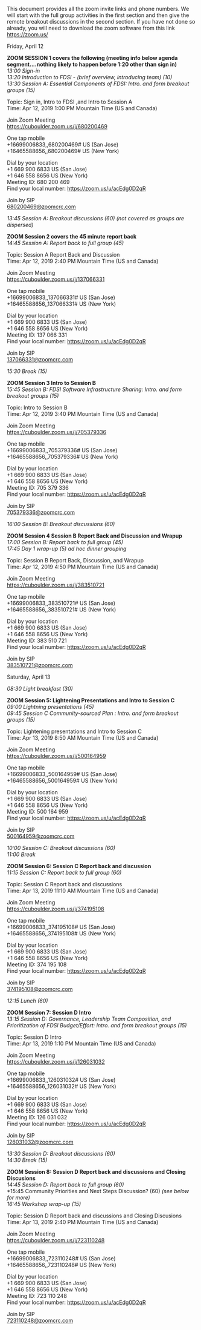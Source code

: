 This document provides all the zoom invite links and phone numbers. We will start with the full group activities in the first section and then give the remote breakout discussions in the second section. If you have not done so already, you will need to download the zoom software from this link https://zoom.us/


Friday, April 12

**ZOOM SESSION 1 covers the following (meeting info below agenda segment....nothing likely to happen before 1:20 other than sign in)**  
*13:00 	Sign-in*   
*13:20   Introduction to FDSI - (brief overview, introducing team) (10)*  
*13:30	Session A: Essential Components of FDSI: Intro. and form breakout groups	(15)*  

Topic: Sign in, Intro to FDSI ,and Intro to Session A  
Time: Apr 12, 2019 1:00 PM Mountain Time (US and Canada)  

Join Zoom Meeting  
https://cuboulder.zoom.us/j/680200469

One tap mobile  
+16699006833,,680200469# US (San Jose)  
+16465588656,,680200469# US (New York)  

Dial by your location  
        +1 669 900 6833 US (San Jose)  
        +1 646 558 8656 US (New York)  
Meeting ID: 680 200 469  
Find your local number: https://zoom.us/u/acEdg0D2qR  

Join by SIP  
680200469@zoomcrc.com  

*13:45	Session A: Breakout discussions (60) (not covered as groups are dispersed)*

**ZOOM Session 2 covers the 45 minute report back**  
*14:45  	Session A: Report back to full group (45)*

Topic: Session A Report Back and Discussion  
Time: Apr 12, 2019 2:40 PM Mountain Time (US and Canada)  

Join Zoom Meeting  
https://cuboulder.zoom.us/j/137066331

One tap mobile  
+16699006833,,137066331# US (San Jose)  
+16465588656,,137066331# US (New York)  

Dial by your location  
        +1 669 900 6833 US (San Jose)  
        +1 646 558 8656 US (New York)  
Meeting ID: 137 066 331  
Find your local number: https://zoom.us/u/acEdg0D2qR  

Join by SIP  
137066331@zoomcrc.com


*15:30 	Break  (15)*

**ZOOM Session 3 Intro to Session B**  
*15:45 	Session B: FDSI Software Infrastructure Sharing: Intro. and form breakout groups  (15)*

Topic: Intro to Session B  
Time: Apr 12, 2019 3:40 PM Mountain Time (US and Canada)

Join Zoom Meeting  
https://cuboulder.zoom.us/j/705379336

One tap mobile  
+16699006833,,705379336# US (San Jose)  
+16465588656,,705379336# US (New York)  

Dial by your location  
        +1 669 900 6833 US (San Jose)  
        +1 646 558 8656 US (New York)  
Meeting ID: 705 379 336  
Find your local number: https://zoom.us/u/acEdg0D2qR  

Join by SIP  
705379336@zoomcrc.com


*16:00 	Session B: Breakout discussions (60)*

**ZOOM Session 4 Session B Report Back and Discussion and Wrapup**  
*17:00 	Session B: Report back to full group (45)*  
*17:45  	Day 1 wrap-up (5) ad hoc dinner grouping*  

Topic: Session B Report Back, Discussion, and Wrapup  
Time: Apr 12, 2019 4:50 PM Mountain Time (US and Canada)

Join Zoom Meeting  
https://cuboulder.zoom.us/j/383510721

One tap mobile  
+16699006833,,383510721# US (San Jose)  
+16465588656,,383510721# US (New York)  

Dial by your location  
        +1 669 900 6833 US (San Jose)  
        +1 646 558 8656 US (New York)  
Meeting ID: 383 510 721  
Find your local number: https://zoom.us/u/acEdg0D2qR

Join by SIP  
383510721@zoomcrc.com






Saturday, April 13


*08:30 	Light breakfast (30)*

**ZOOM Session 5: Lightening Presentations and Intro to Session C**  
*09:00 	Lightning presentations (45)*	  
*09:45 	Session C Community-sourced Plan : Intro. and form breakout groups (15)*  

Topic: Lightening presentations and Intro to Session C    
Time: Apr 13, 2019 8:50 AM Mountain Time (US and Canada)

Join Zoom Meeting  
https://cuboulder.zoom.us/j/500164959

One tap mobile  
+16699006833,,500164959# US (San Jose)  
+16465588656,,500164959# US (New York)

Dial by your location  
        +1 669 900 6833 US (San Jose)  
        +1 646 558 8656 US (New York)  
Meeting ID: 500 164 959  
Find your local number: https://zoom.us/u/acEdg0D2qR

Join by SIP  
500164959@zoomcrc.com

*10:00 	Session C: Breakout discussions (60)*  
*11:00 	Break*

**ZOOM Session 6:  Session C Report back and discussion**  
*11:15 	Session C: Report back to full group (60)*  

Topic: Session C Report back and  discussions  
Time: Apr 13, 2019 11:10 AM Mountain Time (US and Canada)

Join Zoom Meeting  
https://cuboulder.zoom.us/j/374195108

One tap mobile  
+16699006833,,374195108# US (San Jose)  
+16465588656,,374195108# US (New York)

Dial by your location  
        +1 669 900 6833 US (San Jose)  
        +1 646 558 8656 US (New York)  
Meeting ID: 374 195 108  
Find your local number: https://zoom.us/u/acEdg0D2qR

Join by SIP  
374195108@zoomcrc.com

*12:15 	Lunch (60)*

**ZOOM Session 7: Session D Intro**  
*13:15 	Session D: Governance, Leadership Team Composition, and Prioritization of FDSI Budget/Effort: Intro. and form breakout groups (15)*

Topic: Session D Intro  
Time: Apr 13, 2019 1:10 PM Mountain Time (US and Canada)

Join Zoom Meeting  
https://cuboulder.zoom.us/j/126031032

One tap mobile  
+16699006833,,126031032# US (San Jose)  
+16465588656,,126031032# US (New York)

Dial by your location  
        +1 669 900 6833 US (San Jose)  
        +1 646 558 8656 US (New York)  
Meeting ID: 126 031 032  
Find your local number: https://zoom.us/u/acEdg0D2qR  

Join by SIP  
126031032@zoomcrc.com  

*13:30 	Session D: Breakout discussions (60)*  
*14:30 	Break (15)*

**ZOOM Session 8: Session D Report back and discussions and Closing Discusions**  
*14:45 	Session D: Report back to full group (60)*  
*15:45 	Community Priorities and Next Steps Discussion? (60) *(see below for more)*  
*16:45 	Workshop wrap-up (15)* 

Topic: Session D Report back and discussions and Closing Discusions  
Time: Apr 13, 2019 2:40 PM Mountain Time (US and Canada)  

Join Zoom Meeting  
https://cuboulder.zoom.us/j/723110248

One tap mobile  
+16699006833,,723110248# US (San Jose)  
+16465588656,,723110248# US (New York)  

Dial by your location  
        +1 669 900 6833 US (San Jose)  
        +1 646 558 8656 US (New York)  
Meeting ID: 723 110 248  
Find your local number: https://zoom.us/u/acEdg0D2qR  

Join by SIP  
723110248@zoomcrc.com

